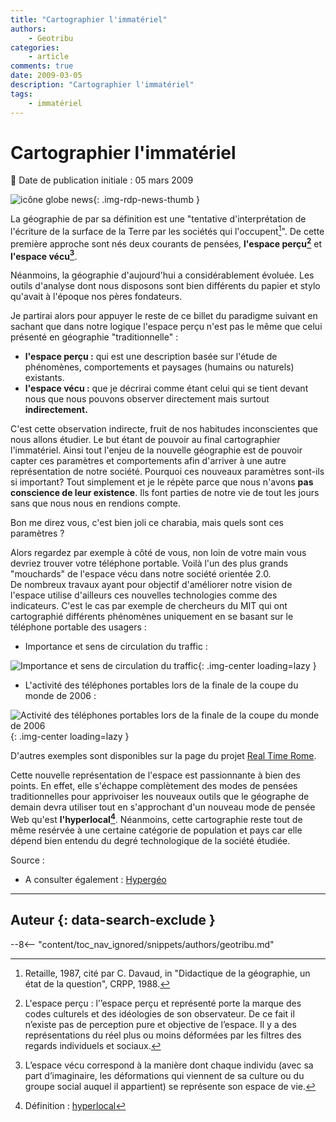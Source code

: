 ```yaml
---
title: "Cartographier l'immatériel"
authors:
    - Geotribu
categories:
    - article
comments: true
date: 2009-03-05
description: "Cartographier l'immatériel"
tags:
    - immatériel
---
```


# Cartographier l'immatériel

:calendar: Date de publication initiale : 05 mars 2009

![icône globe news](https://cdn.geotribu.fr/img/internal/icons-rdp-news/world.png "icône globe news"){: .img-rdp-news-thumb }

La géographie de par sa définition est une "tentative d'interprétation de l'écriture de la surface de la Terre par les sociétés qui l'occupent[^1]". De cette première approche sont nés deux courants de pensées, **l'espace perçu[^2]** et **l'espace vécu[^3]**.

Néanmoins, la géographie d'aujourd'hui a considérablement évoluée. Les outils d'analyse dont nous disposons sont bien différents du papier et stylo qu'avait à l'époque nos pères fondateurs.

Je partirai alors pour appuyer le reste de ce billet du paradigme suivant en sachant que dans notre logique l'espace perçu n'est pas le même que celui présenté en géographie "traditionnelle" :

* **l'espace perçu :** qui est une description basée sur l'étude de phénomènes, comportements et paysages (humains ou naturels) existants.
* **l'espace vécu :** que je décrirai comme étant celui qui se tient devant nous que nous pouvons observer directement mais surtout **indirectement.**

C'est cette observation indirecte, fruit de nos habitudes inconscientes que nous allons étudier. Le but étant de pouvoir au final cartographier l'immatériel. Ainsi tout l'enjeu de la nouvelle géographie est de pouvoir capter ces paramètres et comportements afin d'arriver à une autre représentation de notre société. Pourquoi ces nouveaux paramètres sont-ils si important? Tout simplement et je le répète parce que nous n'avons **pas conscience de leur existence**. Ils font parties de notre vie de tout les jours sans que nous nous en rendions compte.

Bon me direz vous, c'est bien joli ce charabia, mais quels sont ces paramètres ?  

Alors regardez par exemple à côté de vous, non loin de votre main vous devriez trouver votre téléphone portable. Voilà l'un des plus grands "mouchards" de l'espace vécu dans notre société orientée 2.0.  
De nombreux travaux ayant pour objectif d'améliorer notre vision de l'espace utilise d'ailleurs ces nouvelles technologies comme des indicateurs. C'est le cas par exemple de chercheurs du MIT qui ont cartographié différents phénomènes uniquement en se basant sur le téléphone portable des usagers :

* Importance et sens de circulation du traffic :

![Importance et sens de circulation du traffic](https://cdn.geotribu.fr/img/articles-blog-rdp/articles/2009/importance_traffic.jpg "Importance et sens de circulation du traffic"){: .img-center loading=lazy }

* L'activité des téléphones portables lors de la finale de la coupe du monde de 2006 :

![Activité des téléphones portables lors de la finale de la coupe du monde de 2006](https://cdn.geotribu.fr/img/articles-blog-rdp/articles/2009/cellphone_activity_worldcup.jpg "Activité des téléphones portables lors de la finale de la coupe du monde de 2006"){: .img-center loading=lazy }

D'autres exemples sont disponibles sur la page du projet [Real Time Rome](http://senseable.mit.edu/realtimerome/sketches/index.html).

Cette nouvelle représentation de l'espace est passionnante à bien des points. En effet, elle s'échappe complètement des modes de pensées traditionnelles pour apprivoiser les nouveaux outils que le géographe de demain devra utiliser tout en s'approchant d'un nouveau mode de pensée Web qu'est **l'hyperlocal[^4]**. Néanmoins, cette cartographie reste tout de même resérvée à une certaine catégorie de population et pays car elle dépend bien entendu du degré technologique de la société étudiée.

Source :

* A consulter également : [Hypergéo](http://www.hypergeo.eu/spip.php?article365)

----

## Auteur {: data-search-exclude }

--8<-- "content/toc_nav_ignored/snippets/authors/geotribu.md"

<!-- Notes de bas de page -->
[^1]: Retaille, 1987, cité par C. Davaud, in "Didactique de la géographie, un état de la question", CRPP, 1988.
[^2]: L'espace perçu : l’’espace perçu et représenté porte la marque des codes culturels et des idéologies de son observateur. De ce fait il n’existe pas de perception pure et objective de l’espace. Il y a des représentations du réel plus ou moins déformées par les filtres des regards individuels et sociaux.
[^3]: L’espace vécu correspond à la manière dont chaque individu (avec sa part d’imaginaire, les déformations qui viennent de sa culture ou du groupe social auquel il appartient) se représente son espace de vie.
[^4]: Définition : [hyperlocal](http://media.baliz-geospatial.com/fr/blogue/hyperlocal-selon-le-magazine-wired)
